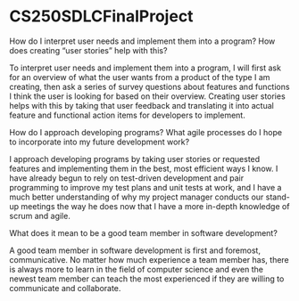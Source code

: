 # CS250SDLCFinalProject

How do I interpret user needs and implement them into a program? How does creating “user stories” help with this?

To interpret user needs and implement them into a program, I will first ask for an overview of what the user wants from a product of the type I am creating, then ask a series of survey questions about features and functions I think the user is looking for based on their overview. Creating user stories helps with this by taking that user feedback and translating it into actual feature and functional action items for developers to implement.

How do I approach developing programs? What agile processes do I hope to incorporate into my future development work?

I approach developing programs by taking user stories or requested features and implementing them in the best, most efficient ways I know. I have already begun to rely on test-driven development and pair programming to improve my test plans and unit tests at work, and I have a much better understanding of why my project manager conducts our stand-up meetings the way he does now that I have a more in-depth knowledge of scrum and agile.

What does it mean to be a good team member in software development?

A good team member in software development is first and foremost, communicative. No matter how much experience a team member has, there is always more to learn in the field of computer science and even the newest team member can teach the most experienced if they are willing to communicate and collaborate. 

